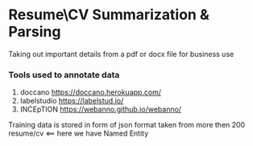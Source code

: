 # Resume\CV Summarization & Parsing
Taking out important details from a pdf or docx file for business use


### Tools used to annotate data
1. doccano https://doccano.herokuapp.com/
2. labelstudio https://labelstud.io/
3. INCEpTION https://webanno.github.io/webanno/

Training data is stored in form of  json  format taken from more then 200 resume/cv <== here we have Named Entity
